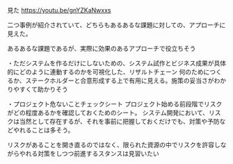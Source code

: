 見た
https://youtu.be/gnYZKaNwxxs

二つ事例が紹介されていて、どちらもあるあるな課題に対しての、アプローチに見えた。

あるあるな課題であるが、実際に効果のあるアプローチで役立ちそう

・ただシステムを作るだけにしないための、システム試作とビジネス成果が具体的にどのように連動するのかを可視化した、リザルトチェーン
何のためにつくるか、ステークホルダーと合意形成する上で有用に見える。施策の妥当さがわかりやすくて助かりそう

・プロジェクト危ないことチェックシート
プロジェクト始める前段階でリスクがどの程度あるかを確認しておくためのシート。
システム開発において、リスクは当然として存在するが、それを事前に把握しておくだけでも、対策や予防などやれることは多そう。

リスクがあることを開き直るのではなく、限られた資源の中でリスクを許容しながらやれる対策をしつつ前進するスタンスは見習いたい
